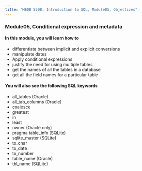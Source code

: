 ```yaml
---
title: "MEDB 5508, Introduction to SQL, Module05, Objectives"
---
```


### Module05, Conditional expression and metadata

#### In this module, you will learn how to

+ differentiate between implicit and explicit conversions
+ manipulate dates
+ Apply conditional expressions
+ justify the need for using multiple tables
+ get the names of all the tables in a database
+ get all the field names for a particular table


#### You will also see the following SQL keywords

+ all_tables (Oracle)
+ all_tab_columns (Oracle)
+ coalesce
+ greatest
+ in
+ least
+ owner (Oracle only)
+ pragma table_info (SQLite)
+ sqlite_master (SQLite)
+ to_char
+ to_date
+ to_number
+ table_name (Oracle)
+ tbl_name (SQLite)
